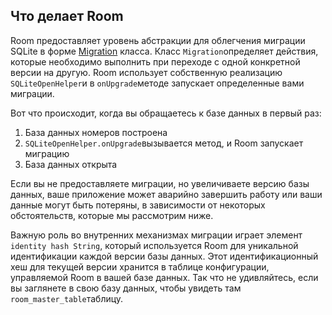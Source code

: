 ## Что делает Room

Room предоставляет уровень абстракции для облегчения миграции SQLite в форме [Migration](https://developer.android.com/reference/android/arch/persistence/room/migration/Migration.html) класса. Класс `Migration`определяет действия, которые необходимо выполнить при переходе с одной конкретной версии на другую. Room использует собственную реализацию `SQLiteOpenHelper`и в `onUpgrade`методе запускает определенные вами миграции.

Вот что происходит, когда вы обращаетесь к базе данных в первый раз:

1. База данных номеров построена
2. `SQLiteOpenHelper.onUpgrade`вызывается метод, и Room запускает миграцию
3. База данных открыта

Если вы не предоставляете миграции, но увеличиваете версию базы данных, ваше приложение может аварийно завершить работу или ваши данные могут быть потеряны, в зависимости от некоторых обстоятельств, которые мы рассмотрим ниже.

Важную роль во внутренних механизмах миграции играет элемент `identity hash String`, который используется Room для уникальной идентификации каждой версии базы данных. Этот идентификационный хеш для текущей версии хранится в таблице конфигурации, управляемой Room в вашей базе данных. Так что не удивляйтесь, если вы заглянете в свою базу данных, чтобы увидеть там `room_master_table`таблицу.
